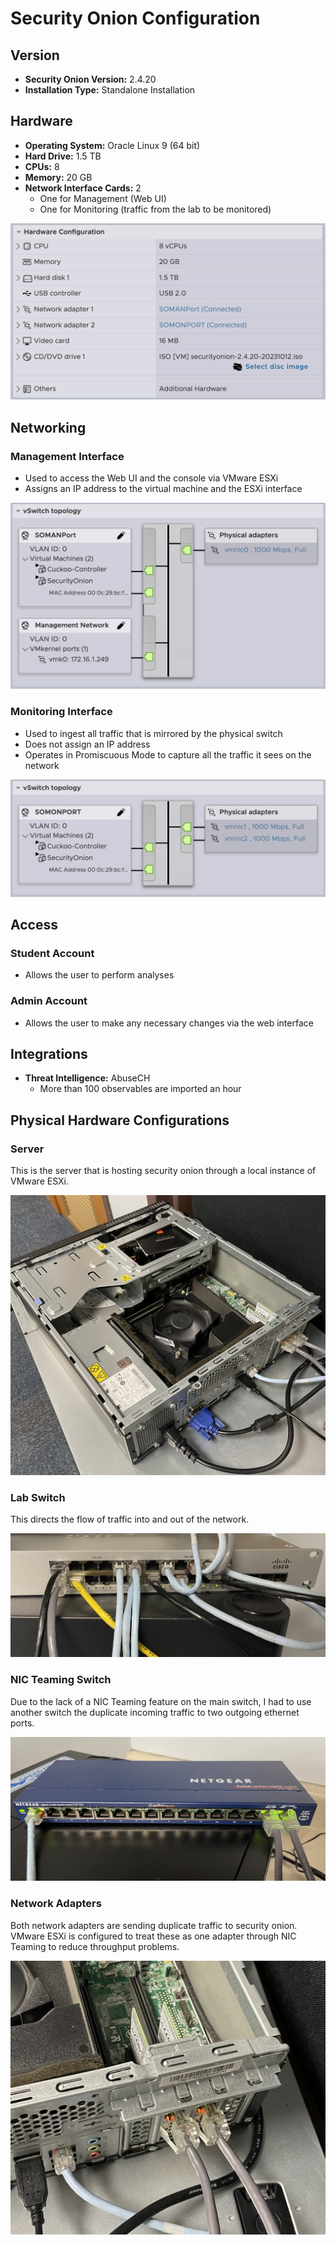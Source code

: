 # Security Onion Configuration

## Version
- **Security Onion Version:** 2.4.20
- **Installation Type:** Standalone Installation

## Hardware
- **Operating System:** Oracle Linux 9 (64 bit)
- **Hard Drive:** 1.5 TB
- **CPUs:** 8
- **Memory:** 20 GB
- **Network Interface Cards:** 2
  - One for Management (Web UI)
  - One for Monitoring (traffic from the lab to be monitored)

![hardware](images/hardware.png)

## Networking

### Management Interface
- Used to access the Web UI and the console via VMware ESXi
- Assigns an IP address to the virtual machine and the ESXi interface

![man_switch](images/man_switch.png)

### Monitoring Interface
- Used to ingest all traffic that is mirrored by the physical switch
- Does not assign an IP address
- Operates in Promiscuous Mode to capture all the traffic it sees on the network

![mon_switch](images/mon_switch.png)

## Access

### Student Account
- Allows the user to perform analyses

### Admin Account
- Allows the user to make any necessary changes via the web interface

## Integrations
- **Threat Intelligence:** AbuseCH
  - More than 100 observables are imported an hour

## Physical Hardware Configurations
### Server

This is the server that is hosting security onion through a local instance of VMware ESXi.

![server](images/server.jpeg)

### Lab Switch

This directs the flow of traffic into and out of the network.

![switch](images/switch.jpeg)

### NIC Teaming Switch

Due to the lack of a NIC Teaming feature on the main switch, I had to use another switch the duplicate incoming traffic to two outgoing ethernet ports.

![nic_team_switch](images/nic_team_switch.jpeg)

### Network Adapters

Both network adapters are sending duplicate traffic to security onion. VMware ESXi is configured to treat these as one adapter through NIC Teaming to reduce throughput problems.

![adapters](images/adapters.jpeg)